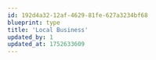 ```yaml
---
id: 192d4a32-12af-4629-81fe-627a3234bf68
blueprint: type
title: 'Local Business'
updated_by: 1
updated_at: 1752633609
---
```

